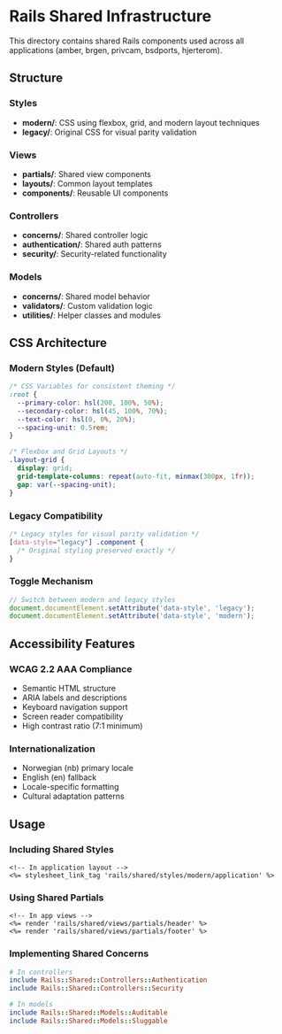 # Rails Shared Infrastructure

This directory contains shared Rails components used across all applications (amber, brgen, privcam, bsdports, hjerterom).

## Structure

### Styles
- **modern/**: CSS using flexbox, grid, and modern layout techniques
- **legacy/**: Original CSS for visual parity validation

### Views
- **partials/**: Shared view components
- **layouts/**: Common layout templates
- **components/**: Reusable UI components

### Controllers
- **concerns/**: Shared controller logic
- **authentication/**: Shared auth patterns
- **security/**: Security-related functionality

### Models
- **concerns/**: Shared model behavior
- **validators/**: Custom validation logic
- **utilities/**: Helper classes and modules

## CSS Architecture

### Modern Styles (Default)
```css
/* CSS Variables for consistent theming */
:root {
  --primary-color: hsl(200, 100%, 50%);
  --secondary-color: hsl(45, 100%, 70%);
  --text-color: hsl(0, 0%, 20%);
  --spacing-unit: 0.5rem;
}

/* Flexbox and Grid Layouts */
.layout-grid {
  display: grid;
  grid-template-columns: repeat(auto-fit, minmax(300px, 1fr));
  gap: var(--spacing-unit);
}
```

### Legacy Compatibility
```css
/* Legacy styles for visual parity validation */
[data-style="legacy"] .component {
  /* Original styling preserved exactly */
}
```

### Toggle Mechanism
```javascript
// Switch between modern and legacy styles
document.documentElement.setAttribute('data-style', 'legacy');
document.documentElement.setAttribute('data-style', 'modern');
```

## Accessibility Features

### WCAG 2.2 AAA Compliance
- Semantic HTML structure
- ARIA labels and descriptions
- Keyboard navigation support
- Screen reader compatibility
- High contrast ratio (7:1 minimum)

### Internationalization
- Norwegian (nb) primary locale
- English (en) fallback
- Locale-specific formatting
- Cultural adaptation patterns

## Usage

### Including Shared Styles
```erb
<!-- In application layout -->
<%= stylesheet_link_tag 'rails/shared/styles/modern/application' %>
```

### Using Shared Partials
```erb
<!-- In app views -->
<%= render 'rails/shared/views/partials/header' %>
<%= render 'rails/shared/views/partials/footer' %>
```

### Implementing Shared Concerns
```ruby
# In controllers
include Rails::Shared::Controllers::Authentication
include Rails::Shared::Controllers::Security

# In models  
include Rails::Shared::Models::Auditable
include Rails::Shared::Models::Sluggable
```